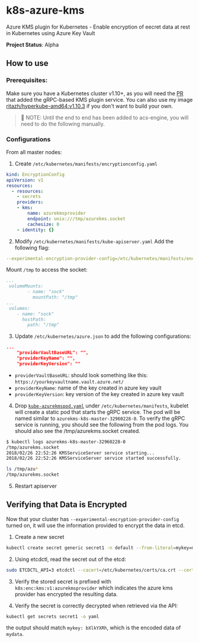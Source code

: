 # k8s-azure-kms #

Azure KMS plugin for Kubernetes - Enable encryption of eecret data at rest in Kubernetes using Azure Key Vault

**Project Status**: Alpha

## How to use ##

### Prerequisites: ### 

Make sure you have a Kubernetes cluster v1.10+, as you will need the [PR](https://github.com/kubernetes/kubernetes/pull/55684) that added the gRPC-based KMS plugin service. You can also use my image [ritazh/hyperkube-amd64:v1.10.3](https://hub.docker.com/r/ritazh/hyperkube-amd64) if you don't want to build your own.

> :triangular_flag_on_post: NOTE: Until the end to end has been added to acs-engine, you will need to do the following manually.

### Configurations ###

From all master nodes:

1. Create `/etc/kubernetes/manifests/encryptionconfig.yaml`

```yaml
kind: EncryptionConfig
apiVersion: v1
resources:
  - resources:
    - secrets
    providers:
    - kms:
        name: azurekmsprovider
        endpoint: unix:///tmp/azurekms.socket
        cachesize: 0
    - identity: {}
```

2. Modify `/etc/kubernetes/manifests/kube-apiserver.yaml` 
Add the following flag:

```yaml
--experimental-encryption-provider-config=/etc/kubernetes/manifests/encryptionconfig.yaml
```  
Mount `/tmp` to access the socket:

```yaml
...
 volumeMounts:
        - name: "sock"
          mountPath: "/tmp"
...
 volumes:
    - name: "sock"
      hostPath:
        path: "/tmp"

```

3. Update `/etc/kubernetes/azure.json` to add the following configurations:

```json
...
    "providerVaultBaseURL": "",
    "providerKeyName": "",
    "providerKeyVersion": ""

```
* `providerVaultBaseURL`: should look something like this: `https://yourkeyvaultname.vault.azure.net/`
* `providerKeyName`: name of the key created in azure key vault
* `providerKeyVersion`: key version of the key created in azure key vault

4. Drop [`kube-azurekmspod.yaml`](kubernetes/kube-azurekmspod.yaml) under `/etc/kubernetes/manifests`, kubelet will create a static pod that starts the gRPC service. The pod will be named similar to `azurekms-k8s-master-32960228-0`. To verify the gRPC service is running,  you should see the following from the pod logs. You should also see the /tmp/azurekms.socket created.

```bash
$ kubectl logs azurekms-k8s-master-32960228-0 
/tmp/azurekms.socket
2018/02/26 22:52:26 KMSServiceServer service starting...
2018/02/26 22:52:26 KMSServiceServer service started successfully.

ls /tmp/azu*
/tmp/azurekms.socket
```

5. Restart apiserver

## Verifying that Data is Encrypted ##

Now that your cluster has `--experimental-encryption-provider-config` turned on, it will use the information provided to encrypt the data in etcd. 

1. Create a new secret

```bash
kubectl create secret generic secret1 -n default --from-literal=mykey=mydata
```

2. Using etcdctl, read the secret out of the etcd:

```bash
sudo ETCDCTL_API=3 etcdctl --cacert=/etc/kubernetes/certs/ca.crt --cert=/etc/kubernetes/certs/etcdclient.crt --key=/etc/kubernetes/certs/etcdclient.key get /registry/secrets/default/secret1
```

3. Verify the stored secret is prefixed with `k8s:enc:kms:v1:azurekmsprovider` which indicates the azure kms provider has encrypted the resulting data.

4. Verify the secret is correctly decrypted when retrieved via the API:

```bash
kubectl get secrets secret1 -o yaml
```
the output should match `mykey: bXlkYXRh`, which is the encoded data of `mydata`. 



